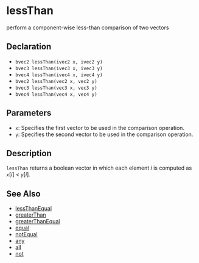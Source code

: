 # lessThan

perform a component-wise less-than comparison of two vectors

## Declaration
- ``bvec2 lessThan(ivec2 x, ivec2 y)``
- ``bvec3 lessThan(ivec3 x, ivec3 y)``
- ``bvec4 lessThan(ivec4 x, ivec4 y)``
- ``bvec2 lessThan(vec2 x, vec2 y)``
- ``bvec3 lessThan(vec3 x, vec3 y)``
- ``bvec4 lessThan(vec4 x, vec4 y)``
## Parameters
- ``x``:  Specifies the first vector to be used in the comparison operation.
- ``y``:  Specifies the second vector to be used in the comparison operation.
## Description
`lessThan` returns a boolean vector in which each element _i_ is computed as _`x`_[_i_] < _`y`_[_i_].
## See Also
- [lessThanEqual](./lessThanEqual)
- [greaterThan](./greaterThan)
- [greaterThanEqual](./greaterThanEqual)
- [equal](./equal.md)
- [notEqual](./notEqual)
- [any](./any)
- [all](./all)
- [not](./not)